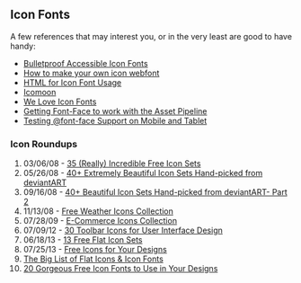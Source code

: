 ## Icon Fonts

A few references that may interest you, or in the very least are good to have handy:

- [Bulletproof Accessible Icon Fonts][Bulletproof]
- [How to make your own icon webfont][DIY Icon Fonts]
- [HTML for Icon Font Usage][Icon Font HTML]
- [Icomoon][]
- [We Love Icon Fonts][Love]
- [Getting Font-Face to work with the Asset Pipeline][Pipeline]
- [Testing @font-face Support on Mobile and Tablet][Icon Font Support]

[Bulletproof]: http://filamentgroup.com/lab/bulletproof_icon_fonts/
[DIY Icon Fonts]: http://www.webdesignerdepot.com/2012/01/how-to-make-your-own-icon-webfont/
[Icon Font HTML]: http://css-tricks.com/html-for-icon-font-usage/
[Icomoon]: http://icomoon.io
[Love]: http://weloveiconfonts.com/
[Pipeline]: http://myrailslearnings.wordpress.com/2012/05/01/getting-font-face-to-work-with-the-asset-pipeline/
[Icon Font Support]: http://blog.kaelig.fr/post/33373448491/testing-font-face-support-on-mobile-and-tablet

### Icon Roundups

1.  03/06/08 - [35 (Really) Incredible Free Icon Sets][Icon 1]
2.  05/26/08 - [40+ Extremely Beautiful Icon Sets Hand-picked from deviantART][Icon 2]
3.  09/16/08 - [40+ Beautiful Icon Sets Hand-picked from deviantART- Part 2][Icon 3]
4.  11/13/08 - [Free Weather Icons Collection][Icon 4]
5.  07/28/09 - [E-Commerce Icons Collection][Icon 5]
6.  07/09/12 - [30 Toolbar Icons for User Interface Design][Icon 6]
7.  06/18/13 - [13 Free Flat Icon Sets][Icon 7]
8.  07/25/13 - [Free Icons for Your Designs][Icon 8]
9.  [The Big List of Flat Icons & Icon Fonts][Big List]
10. [20 Gorgeous Free Icon Fonts to Use in Your Designs][Gorgeous Icons]

[Icon 1]: http://www.smashingmagazine.com/2008/03/06/35-really-incredible-free-icon-sets/
[Icon 2]: http://www.noupe.com/freebie/40-extremely-beautifull-icon-sets-hand-picked-from-deviantart.html
[Icon 3]: http://www.noupe.com/icons/40-beautiful-icon-sets-hand-picked-from-deviantart-part-2.html
[Icon 4]: http://www.webresourcesdepot.com/free-weather-icons-collection/
[Icon 5]: http://www.webresourcesdepot.com/e-commerce-icons-collection/
[Icon 6]: http://www.webappers.com/2012/07/09/30-toolbar-icons-for-user-interface-design/
[Icon 7]: http://webdesignledger.com/freebies/13-free-flat-icon-sets
[Icon 8]: http://webdesignledger.com/freebies/free-icons-for-your-designs
[Big List]: http://css-tricks.com/flat-icons-icon-fonts/
[Gorgeous Icons]: http://webdesignledger.com/freebies/free-icon-fonts-to-use-in-your-designs
